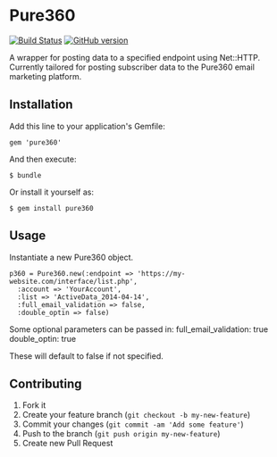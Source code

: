 # Pure360

[![Build Status](https://travis-ci.org/madebymade/pure360.svg?branch=master)](https://travis-ci.org/madebymade/pure360)
[![GitHub version](https://badge.fury.io/gh/madebymade%2Fpure360.svg)](http://badge.fury.io/gh/madebymade%2Fpure360)

A wrapper for posting data to a specified endpoint using Net::HTTP.
Currently tailored for posting subscriber data to the Pure360 email marketing platform.

## Installation

Add this line to your application's Gemfile:

    gem 'pure360'

And then execute:

    $ bundle

Or install it yourself as:

    $ gem install pure360

## Usage

Instantiate a new Pure360 object.

    p360 = Pure360.new(:endpoint => 'https://my-website.com/interface/list.php',
      :account => 'YourAccount',
      :list => 'ActiveData_2014-04-14',
      :full_email_validation => false,
      :double_optin => false)

Some optional parameters can be passed in:
      full_email_validation: true
      double_optin:          true

These will default to false if not specified.

## Contributing

1. Fork it
2. Create your feature branch (`git checkout -b my-new-feature`)
3. Commit your changes (`git commit -am 'Add some feature'`)
4. Push to the branch (`git push origin my-new-feature`)
5. Create new Pull Request
